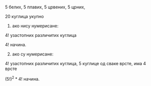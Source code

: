 5 белих,
5 плавих,
5 црвених,
5 црних,

20 куглица укупно

1.  ако нису нумерисане:

$4!$ узастопних различитих куглица

$4!$ начина.

2. ако су нумерисане:

$4!$ узастопних различитих куглица, $5$ куглице од сваке врсте, има 4 врсте

$(5!)^2*4!$ начина.



